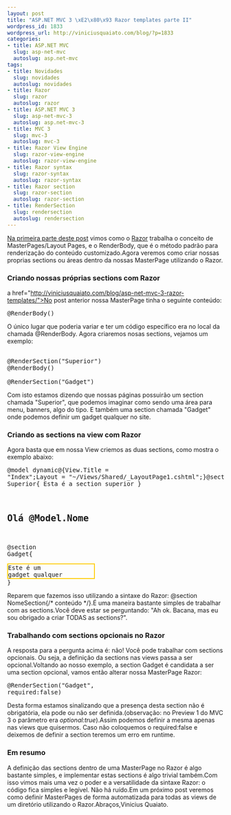 ```yaml
--- 
layout: post
title: "ASP.NET MVC 3 \xE2\x80\x93 Razor templates parte II"
wordpress_id: 1833
wordpress_url: http://viniciusquaiato.com/blog/?p=1833
categories: 
- title: ASP.NET MVC
  slug: asp-net-mvc
  autoslug: asp.net-mvc
tags: 
- title: Novidades
  slug: novidades
  autoslug: novidades
- title: Razor
  slug: razor
  autoslug: razor
- title: ASP.NET MVC 3
  slug: asp-net-mvc-3
  autoslug: asp.net-mvc-3
- title: MVC 3
  slug: mvc-3
  autoslug: mvc-3
- title: Razor View Engine
  slug: razor-view-engine
  autoslug: razor-view-engine
- title: Razor syntax
  slug: razor-syntax
  autoslug: razor-syntax
- title: Razor section
  slug: razor-section
  autoslug: razor-section
- title: RenderSection
  slug: rendersection
  autoslug: rendersection
---
```

[Na primeira parte deste post](http://viniciusquaiato.com/blog/asp-net-mvc-3-razor-templates/) vimos como o [Razor](http://viniciusquaiato.com/blog/asp-net-mvc-3-razor-view-engine/) trabalha o conceito de MasterPages/Layout Pages, e o RenderBody, que é o método padrão para renderização do conteúdo customizado.Agora veremos como criar nossas proprias sections ou áreas dentro da nossas MasterPage utilizando o Razor.

### Criando nossas próprias sections com Razor
a href="http://viniciusquaiato.com/blog/asp-net-mvc-3-razor-templates/">No post anterior nossa MasterPage tinha o seguinte conteúdo:<pre lang="xml"><!DOCTYPE html PUBLIC "-//W3C//DTD XHTML 1.0 Transitional//EN" "http://www.w3.org/TR/xhtml1/DTD/xhtml1-transitional.dtd"><html xmlns="http://www.w3.org/1999/xhtml"><head><title>@View.Title</title></head><body><div>@RenderBody()</div></body></html></pre>O único lugar que poderia variar e ter um código específico era no local da chamada @RenderBody. Agora criaremos nosas sections, vejamos um exemplo:<pre lang="xml"><!DOCTYPE html PUBLIC "-//W3C//DTD XHTML 1.0 Transitional//EN" "http://www.w3.org/TR/xhtml1/DTD/xhtml1-transitional.dtd"><html xmlns="http://www.w3.org/1999/xhtml"><head><title>@View.Title</title></head><body>        <div>@RenderSection("Superior")</div><div>@RenderBody()</div>         @RenderSection("Gadget")</body></html></pre>Com isto estamos dizendo que nossas páginas possuirão um section chamada "Superior", que podemos imaginar como sendo uma área para menu, banners, algo do tipo. E também uma section chamada "Gadget" onde podemos definir um gadget qualquer no site.

### Criando as sections na view com Razor
Agora basta que em nossa View criemos as duas sections, como mostra o exemplo abaixo:<pre lang="xml">@model dynamic@{View.Title = "Index";Layout = "~/Views/Shared/_LayoutPage1.cshtml";}@section Superior{
Esta é a section superior
}

## Olá @Model.Nome
@section Gadget{<div style="width:200px;border:2px solid #ffcc00;">Este é um gadget qualquer</div>}</pre>Reparem que fazemos isso utilizando a sintaxe do Razor: @section NomeSection{/* conteúdo */}.É uma maneira bastante simples de trabalhar com as sections.Você deve estar se perguntando: "Ah ok. Bacana, mas eu sou obrigado a criar TODAS as sections?".

### Trabalhando com sections opcionais no Razor
A resposta para a pergunta acima é: não! Você pode trabalhar com sections opcionais. Ou seja, a definição da sections nas views passa a ser opcional.Voltando ao nosso exemplo, a section Gadget é candidata a ser uma section opcional, vamos então alterar nossa MasterPage Razor:<pre lang="xml">@RenderSection("Gadget", required:false)</pre>Desta forma estamos sinalizando que a presença desta section não é obrigatória, ela pode ou não ser definida.(observação: no Preview 1 do MVC 3 o parâmetro era _optional:true_).Assim podemos definir a mesma apenas nas views que quisermos. Caso não coloquemos o required:false e deixemos de definir a section teremos um erro em runtime.

### Em resumo
A definição das sections dentro de uma MasterPage no Razor é algo bastante simples, e implementar estas sections é algo trivial também.Com isso vimos mais uma vez o poder e a versatilidade da sintaxe Razor: o código fica simples e legível. Não há ruído.Em um próximo post veremos como definir MasterPages de forma automatizada para todas as views de um diretório utilizando o Razor.Abraços,Vinicius Quaiato.
